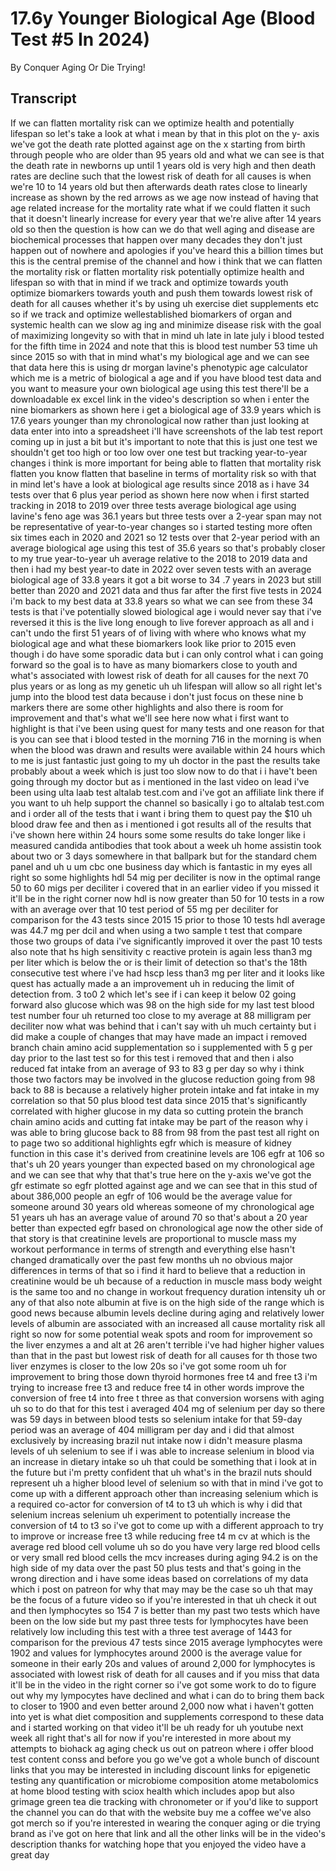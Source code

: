 # 17.6y Younger Biological Age (Blood Test #5 In 2024)

By Conquer Aging Or Die Trying! 


## Transcript

If we can flatten mortality risk can we optimize health and potentially lifespan so let's take a look at what i mean by that in this plot on the y- axis we've got the death rate plotted against age on the x starting from birth through people who are older than 95 years old and what we can see is that the death rate in newborns up until 1 years old is very high and then death rates are decline such that the lowest risk of death for all causes is when we're 10 to 14 years old but then afterwards death rates close to linearly increase as shown by the red arrows as we age now instead of having that age related increase for the mortality rate what if we could flatten it such that it doesn't linearly increase for every year that we're alive after 14 years old so then the question is how can we do that well aging and disease are biochemical processes that happen over many decades they don't just happen out of nowhere and apologies if you've heard this a billion times but this is the central premise of the channel and how i think that we can flatten the mortality risk or flatten mortality risk potentially optimize health and lifespan so with that in mind if we track and optimize towards youth optimize biomarkers towards youth and push them towards lowest risk of death for all causes whether it's by using uh exercise diet supplements etc so if we track and optimize wellestablished biomarkers of organ and systemic health can we slow ag ing and minimize disease risk with the goal of maximizing longevity so with that in mind uh late in late july i blood tested for the fifth time in 2024 and note that this is blood test number 53 time uh since 2015 so with that in mind what's my biological age and we can see that data here this is using dr morgan lavine's phenotypic age calculator which me is a metric of biological a age and if you have blood test data and you want to measure your own biological age using this test there'll be a downloadable ex excel link in the video's description so when i enter the nine biomarkers as shown here i get a biological age of 33.9 years which is 17.6 years younger than my chronological now rather than just looking at data enter into into a spreadsheet i'll have screenshots of the lab test report coming up in just a bit but it's important to note that this is just one test we shouldn't get too high or too low over one test but tracking year-to-year changes i think is more important for being able to flatten that mortality risk flatten you know flatten that baseline in terms of mortality risk so with that in mind let's have a look at biological age results since 2018 as i have 34 tests over that 6 plus year period as shown here now when i first started tracking in 2018 to 2019 over three tests average biological age using lavine's feno age was 36.1 years but three tests over a 2-year span may not be representative of year-to-year changes so i started testing more often six times each in 2020 and 2021 so 12 tests over that 2-year period with an average biological age using this test of 35.6 years so that's probably closer to my true year-to-year uh average relative to the 2018 to 2019 data and then i had my best year-to date in 2022 over seven tests with an average biological age of 33.8 years it got a bit worse to 34 .7 years in 2023 but still better than 2020 and 2021 data and thus far after the first five tests in 2024 i'm back to my best data at 33.8 years so what we can see from these 34 tests is that i've potentially slowed biological age i would never say that i've reversed it this is the live long enough to live forever approach as all and i can't undo the first 51 years of of living with where who knows what my biological age and what these biomarkers look like prior to 2015 even though i do have some sporadic data but i can only control what i can going forward so the goal is to have as many biomarkers close to youth and what's associated with lowest risk of death for all causes for the next 70 plus years or as long as my genetic uh uh lifespan will allow so all right let's jump into the blood test data because i don't just focus on these nine b markers there are some other highlights and also there is room for improvement and that's what we'll see here now what i first want to highlight is that i've been using quest for many tests and one reason for that is you can see that i blood tested in the morning 716 in the morning is when when the blood was drawn and results were available within 24 hours which to me is just fantastic just going to my uh doctor in the past the results take probably about a week which is just too slow now to do that i i have't been going through my doctor but as i mentioned in the last video on lead i've been using ulta laab test altalab test.com and i've got an affiliate link there if you want to uh help support the channel so basically i go to altalab test.com and i order all of the tests that i want i bring them to quest pay the $10 uh blood draw fee and then as i mentioned i got results all of the results that i've shown here within 24 hours some some results do take longer like i measured candida antibodies that took about a week uh home assistin took about two or 3 days somewhere in that ballpark but for the standard chem panel and uh u um cbc one business day which is fantastic in my eyes all right so some highlights hdl 54 mig per deciliter is now in the optimal range 50 to 60 migs per deciliter i covered that in an earlier video if you missed it it'll be in the right corner now hdl is now greater than 50 for 10 tests in a row with an average over that 10 test period of 55 mg per deciliter for comparison for the 43 tests since 2015 15 prior to those 10 tests hdl average was 44.7 mg per dcil and when using a two sample t test that compare those two groups of data i've significantly improved it over the past 10 tests also note that hs high sensitivity c reactive protein is again less than3 mg per liter which is below the or is their limit of detection so that's the 18th consecutive test where i've had hscp less than3 mg per liter and it looks like quest has actually made a an improvement uh in reducing the limit of detection from. 3 to0 2 which let's see if i can keep it below 02 going forward also glucose which was 98 on the high side for my last test blood test number four uh returned too close to my average at 88 milligram per deciliter now what was behind that i can't say with uh much certainty but i did make a couple of changes that may have made an impact i removed branch chain amino acid supplementation so i supplemented with 5 g per day prior to the last test so for this test i removed that and then i also reduced fat intake from an average of 93 to 83 g per day so why i think those two factors may be involved in the glucose reduction going from 98 back to 88 is because a relatively higher protein intake and fat intake in my correlation so that 50 plus blood test data since 2015 that's significantly correlated with higher glucose in my data so cutting protein the branch chain amino acids and cutting fat intake may be part of the reason why i was able to bring glucose back to 88 from 98 from the past test all right on to page two so additional highlights egfr which is measure of kidney function in this case it's derived from creatinine levels are 106 egfr at 106 so that's uh 20 years younger than expected based on my chronological age and we can see that why that that's true here on the y-axis we've got the gfr estimate so egfr plotted against age and we can see that in this stud of about 386,000 people an egfr of 106 would be the average value for someone around 30 years old whereas someone of my chronological age 51 years uh has an average value of around 70 so that's about a 20 year better than expected egfr based on chronological age now the other side of that story is that creatinine levels are proportional to muscle mass my workout performance in terms of strength and everything else hasn't changed dramatically over the past few months uh no obvious major differences in terms of that so i find it hard to believe that a reduction in creatinine would be uh because of a reduction in muscle mass body weight is the same too and no change in workout frequency duration intensity uh or any of that also note albumin at five is on the high side of the range which is good news because albumin levels decline during aging and relatively lower levels of albumin are associated with an increased all cause mortality risk all right so now for some potential weak spots and room for improvement so the liver enzymes a and alt at 26 aren't terrible i've had higher higher values than that in the past but lowest risk of death for all causes for th those two liver enzymes is closer to the low 20s so i've got some room uh for improvement to bring those down thyroid hormones free t4 and free t3 i'm trying to increase free t3 and reduce free t4 in other words improve the conversion of free t4 into free t three as that conversion worsens with aging uh so to do that for this test i averaged 404 mg of selenium per day so there was 59 days in between blood tests so selenium intake for that 59-day period was an average of 404 milligram per day and i did that almost exclusively by increasing brazil nut intake now i didn't measure plasma levels of uh selenium to see if i was able to increase selenium in blood via an increase in dietary intake so uh that could be something that i look at in the future but i'm pretty confident that uh what's in the brazil nuts should represent uh a higher blood level of selenium so with that in mind i've got to come up with a different approach other than increasing selenium which is a required co-actor for conversion of t4 to t3 uh which is why i did that selenium increas selenium uh experiment to potentially increase the conversion of t4 to t3 so i've got to come up with a different approach to try to improve or increase free t3 while reducing free t4 m cv at which is the average red blood cell volume uh so do you have very large red blood cells or very small red blood cells the mcv increases during aging 94.2 is on the high side of my data over the past 50 plus tests and that's going in the wrong direction and i have some ideas based on correlations of my data which i post on patreon for why that may may be the case so uh that may be the focus of a future video so if you're interested in that uh check it out and then lymphocytes so 154 7 is better than my past two tests which have been on the low side but my past three tests for lymphocytes have been relatively low including this test with a three test average of 1443 for comparison for the previous 47 tests since 2015 average lymphocytes were 1902 and values for lymphocytes around 2000 is the average value for someone in their early 20s and values of around 2,000 for lymphocytes is associated with lowest risk of death for all causes and if you miss that data it'll be in the video in the right corner so i've got some work to do to figure out why my lympocytes have declined and what i can do to bring them back to closer to 1900 and even better around 2,000 now what i haven't gotten into yet is what diet composition and supplements correspond to these data and i started working on that video it'll be uh ready for uh youtube next week all right that's all for now if you're interested in more about my attempts to biohack ag aging check us out on patreon where i offer blood test content conss and before you go we've got a whole bunch of discount links that you may be interested in including discount links for epigenetic testing any quantification or microbiome composition atome metabolomics at home blood testing with sciox health which includes apop but also grimage green tea die tracking with chronometer or if you'd like to support the channel you can do that with the website buy me a coffee we've also got merch so if you're interested in wearing the conquer aging or die trying brand as i've got on here that link and all the other links will be in the video's description thanks for watching hope that you enjoyed the video have a great day
